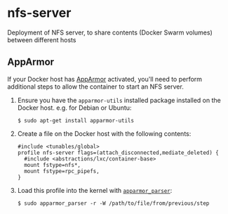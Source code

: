 # nfs-server

Deployment of NFS server, to share contents (Docker Swarm volumes) between different hosts

## AppArmor

If your Docker host has [AppArmor](https://wiki.ubuntu.com/AppArmor) activated, you'll need to perform additional steps to allow the container to start an NFS server.

1. Ensure you have the `apparmor-utils` installed package installed on the Docker host. e.g. for Debian or Ubuntu:

       $ sudo apt-get install apparmor-utils

1. Create a file on the Docker host with the following contents:

       #include <tunables/global>
       profile nfs-server flags=(attach_disconnected,mediate_deleted) {
         #include <abstractions/lxc/container-base>
         mount fstype=nfs*,
         mount fstype=rpc_pipefs,
       }

1. Load this profile into the kernel with [`apparmor_parser`](http://manpages.ubuntu.com/manpages/xenial/man8/apparmor_parser.8.html):

       $ sudo apparmor_parser -r -W /path/to/file/from/previous/step
